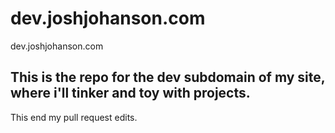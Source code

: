 # dev.joshjohanson.com
dev.joshjohanson.com

This is the repo for the dev subdomain of my site, where i'll tinker and toy with projects.
-----

This end my pull request edits. 

